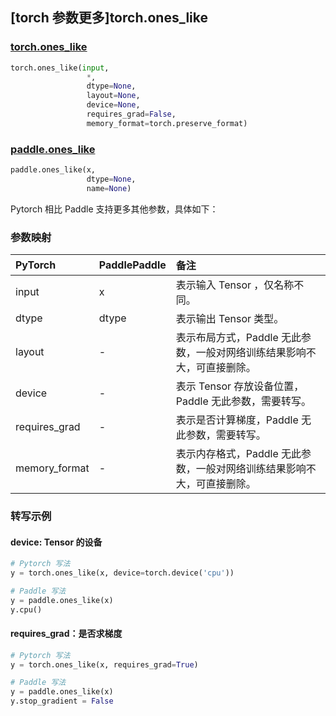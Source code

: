 ## [torch 参数更多]torch.ones_like

###  [torch.ones_like](https://pytorch.org/docs/stable/generated/torch.ones_like.html?highlight=ones_like#torch.ones_like)

```python
torch.ones_like(input,
                 *,
                 dtype=None,
                 layout=None,
                 device=None,
                 requires_grad=False,
                 memory_format=torch.preserve_format)
```

###  [paddle.ones_like](https://www.paddlepaddle.org.cn/documentation/docs/zh/develop/api/paddle/ones_like_cn.html)

```python
paddle.ones_like(x,
                 dtype=None,
                 name=None)
```

Pytorch 相比 Paddle 支持更多其他参数，具体如下：

### 参数映射

| PyTorch       | PaddlePaddle | 备注                                                         |
| :------------ | :----------- | :----------------------------------------------------------- |
| input         | x            | 表示输入 Tensor ，仅名称不同。                               |
| dtype         | dtype        | 表示输出 Tensor 类型。                                       |
| layout        | -            | 表示布局方式，Paddle 无此参数，一般对网络训练结果影响不大，可直接删除。 |
| device        | -            | 表示 Tensor 存放设备位置，Paddle 无此参数，需要转写。    |
| requires_grad | -            | 表示是否计算梯度，Paddle 无此参数，需要转写。            |
| memory_format | -            | 表示内存格式，Paddle 无此参数，一般对网络训练结果影响不大，可直接删除。 |

### 转写示例

#### device: Tensor 的设备

```python
# Pytorch 写法
y = torch.ones_like(x, device=torch.device('cpu'))

# Paddle 写法
y = paddle.ones_like(x)
y.cpu()
```

#### requires_grad：是否求梯度

```python
# Pytorch 写法
y = torch.ones_like(x, requires_grad=True)

# Paddle 写法
y = paddle.ones_like(x)
y.stop_gradient = False
```
